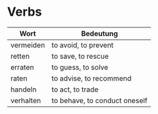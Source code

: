 # Verbs

Wort | Bedeutung |
--- | --- |
vermeiden | to avoid, to prevent |
retten | to save, to rescue |
erraten | to guess, to solve |
raten | to advise, to recommend |
handeln | to act, to trade |
verhalten | to behave, to conduct oneself |

